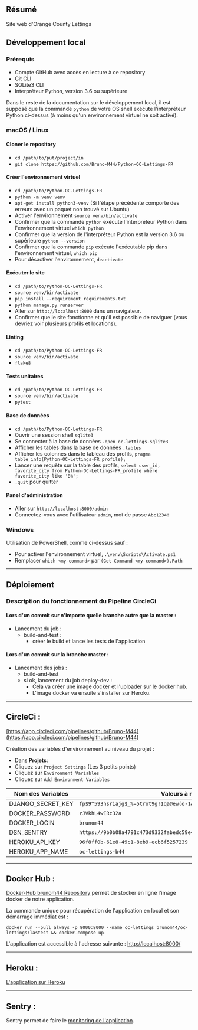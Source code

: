 ## Résumé

Site web d'Orange County Lettings

## Développement local

### Prérequis

- Compte GitHub avec accès en lecture à ce repository
- Git CLI
- SQLite3 CLI
- Interpréteur Python, version 3.6 ou supérieure

Dans le reste de la documentation sur le développement local, il est supposé que la commande `python` de votre OS shell exécute l'interpréteur Python ci-dessus (à moins qu'un environnement virtuel ne soit activé).

### macOS / Linux

#### Cloner le repository

- `cd /path/to/put/project/in`
- `git clone https://github.com/Bruno-M44/Python-OC-Lettings-FR`

#### Créer l'environnement virtuel

- `cd /path/to/Python-OC-Lettings-FR`
- `python -m venv venv`
- `apt-get install python3-venv` (Si l'étape précédente comporte des erreurs avec un paquet non trouvé sur Ubuntu)
- Activer l'environnement `source venv/bin/activate`
- Confirmer que la commande `python` exécute l'interpréteur Python dans l'environnement virtuel
`which python`
- Confirmer que la version de l'interpréteur Python est la version 3.6 ou supérieure `python --version`
- Confirmer que la commande `pip` exécute l'exécutable pip dans l'environnement virtuel, `which pip`
- Pour désactiver l'environnement, `deactivate`

#### Exécuter le site

- `cd /path/to/Python-OC-Lettings-FR`
- `source venv/bin/activate`
- `pip install --requirement requirements.txt`
- `python manage.py runserver`
- Aller sur `http://localhost:8000` dans un navigateur.
- Confirmer que le site fonctionne et qu'il est possible de naviguer (vous devriez voir plusieurs profils et locations).

#### Linting

- `cd /path/to/Python-OC-Lettings-FR`
- `source venv/bin/activate`
- `flake8`

#### Tests unitaires

- `cd /path/to/Python-OC-Lettings-FR`
- `source venv/bin/activate`
- `pytest`

#### Base de données

- `cd /path/to/Python-OC-Lettings-FR`
- Ouvrir une session shell `sqlite3`
- Se connecter à la base de données `.open oc-lettings.sqlite3`
- Afficher les tables dans la base de données `.tables`
- Afficher les colonnes dans le tableau des profils, `pragma table_info(Python-OC-Lettings-FR_profile);`
- Lancer une requête sur la table des profils, `select user_id, favorite_city from
  Python-OC-Lettings-FR_profile where favorite_city like 'B%';`
- `.quit` pour quitter

#### Panel d'administration

- Aller sur `http://localhost:8000/admin`
- Connectez-vous avec l'utilisateur `admin`, mot de passe `Abc1234!`

### Windows

Utilisation de PowerShell, comme ci-dessus sauf :

- Pour activer l'environnement virtuel, `.\venv\Scripts\Activate.ps1` 
- Remplacer `which <my-command>` par `(Get-Command <my-command>).Path`

---
## Déploiement

### Description du fonctionnement du Pipeline CircleCi

#### Lors d'un commit sur n'importe quelle branche autre que la master :
- Lancement du job :
    - build-and-test : 
      - créer le build et lance les tests de l'application
    
#### Lors d'un commit sur la branche master :
   
- Lancement des jobs :
     - build-and-test
     - si ok, lancement du job deploy-dev :
        - Cela va créer une image docker et l'uploader sur le docker hub.
        - L'image docker va ensuite s'installer sur Heroku.

---

## CircleCi :

[https://app.circleci.com/pipelines/github/Bruno-M44](https://app.circleci.com/pipelines/github/Bruno-M44)

Création des variables d'environnement au niveau du projet :

- Dans **Projets**:
- Cliquez sur `Project Settings`  (Les 3 petits points)
- Cliquez sur `Environment Variables`  
- Cliquez sur `Add Environment Variables`  

|   Nom des Variables  |   Valeurs à renseigner   |  
|---    |---    |  
|   DJANGO_SECRET_KEY   |   `fp$9^593hsriajg$_%=5trot9g!1qa@ew(o-1#@=&4%=hp46(s`   |  
|   DOCKER_PASSWORD   |   `zJVkhL4wERc32a`   |  
|   DOCKER_LOGIN |   `brunom44`   |  
| DSN_SENTRY    | `https://9b0b08a4791c473d9332fabedc59e4de@o1162749.ingest.sentry.io/6250264` |  
| HEROKU_API_KEY  |  `96f8ff0b-61e8-49c1-8eb9-ecb6f5257239`  |  
| HEROKU_APP_NAME | `oc-lettings-b44` |  
---

## Docker Hub :

[Docker-Hub brunom44 Repository](https://hub.docker.com/repository/docker/brunom44/oc-lettings) permet de stocker en ligne l'image docker de notre application.  

La commande unique pour récupération de l'application en local et son démarrage immédiat est :

`docker run --pull always -p 8000:8000 --name oc-lettings brunom44/oc-lettings:lastest && docker-compose up`  

L'application est accessible à l'adresse suivante : [http://localhost:8000/](http://localhost:8000/)

---

## Heroku :
[L'application sur Heroku](https://oc-lettings-b44.herokuapp.com/)  

---

## Sentry :

Sentry permet de faire le [monitoring de l'application](https://sentry.io/organizations/my-company-6c/projects/oc-lettings/?project=6250264).
